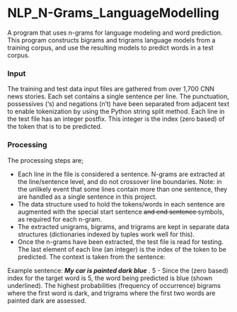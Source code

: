 # NLP_N-Grams_LanguageModelling
A program that uses n-grams for language modeling and word prediction. This program constructs bigrams and trigrams language models from a training corpus, and use the resulting models to predict words in a test corpus.

### Input
The training and test data input files are gathered from
over 1,700 CNN news stories. Each set contains a single sentence per line. The punctuation, possessives (‘s) and
negations (n’t) have been separated from adjacent text to enable tokenization by using the Python string split
method. Each line in the test file has an integer postfix. This integer is the index (zero based) of the token that
is to be predicted.

### Processing
The processing steps are;
* Each line in the file is considered a sentence. N-grams are extracted at the line/sentence level,
and do not crossover line boundaries. Note: in the unlikely event that some lines contain more than
one sentence, they are handled as a single sentence in this project.
* The data structure used to hold the tokens/words in each sentence are augmented with the
special start sentence <s> and end sentence </s> symbols, as required for each n-gram.
* The extracted unigrams, bigrams, and trigrams are kept in separate data structures (dictionaries
indexed by tuples work well for this).
* Once the n-grams have been extracted, the test file is read for testing. The last element of each
line (an integer) is the index of the token to be predicted. The context is taken from the sentence:

Example sentence: _***My car is painted dark blue***_ . 5 - Since the (zero based) index for the target word is
5, the word being predicted is blue (shown underlined). The highest probabilities (frequency of
occurrence) bigrams where the first word is dark, and trigrams where the first two words are painted
dark are assessed.
